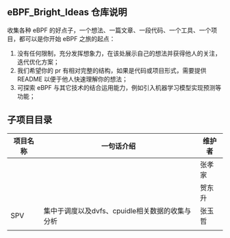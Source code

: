 ## eBPF_Bright_Ideas 仓库说明

收集各种 eBPF 的好点子，一个想法、一篇文章、一段代码、一个工具、一个项目，都可以是你开始 eBPF 之旅的起点：

1. 没有任何限制，充分发挥想象力，在该处展示自己的想法并获得他人的关注，迭代优化方案；
2. 我们希望你的 pr 有相对完整的结构，如果是代码或项目形式，需要提供 README 以便于他人快速理解你的想法；
3. 可探索 eBPF 与其它技术的结合运用能力，例如引入机器学习模型实现预测等功能；



## 子项目目录

| 项目名称 | 一句话介绍                                      | 维护者 |
| -------- | ----------------------------------------------- | ------ |
|          |                                                 | 张孝家 |
|          |                                                 | 贺东升 |
| SPV      | 集中于调度以及dvfs、cpuidle相关数据的收集与分析 | 张玉哲 |
|          |                                                 |        |


